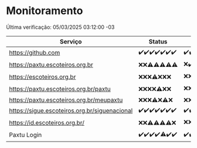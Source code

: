 # Monitoramento

Última verificação: 05/03/2025 03:12:00 -03

|Serviço|Status|Últimas 24h|
|---|---|---|
|https://github.com|<span title="2025-02-26: OK=23">✔️</span><span title="2025-02-27: OK=23">✔️</span><span title="2025-02-28: OK=23">✔️</span><span title="2025-03-01: OK=23">✔️</span><span title="2025-03-02: OK=23">✔️</span><span title="2025-03-03: OK=23">✔️</span><span title="2025-03-04: OK=5">✔️</span>|<span title="04/03/2025 03:12:00 -03 : 200">✔️</span><span title="04/03/2025 04:08:00 -03 : 200">✔️</span><span title="04/03/2025 05:11:00 -03 : 200">✔️</span><span title="04/03/2025 06:09:00 -03 : 200">✔️</span><span title="04/03/2025 07:09:00 -03 : 200">✔️</span><span title="04/03/2025 08:07:00 -03 : 200">✔️</span><span title="04/03/2025 09:16:00 -03 : 200">✔️</span><span title="04/03/2025 10:17:00 -03 : 200">✔️</span><span title="04/03/2025 11:08:00 -03 : 200">✔️</span><span title="04/03/2025 12:09:00 -03 : 200">✔️</span><span title="04/03/2025 13:11:00 -03 : 200">✔️</span><span title="04/03/2025 14:08:00 -03 : 200">✔️</span><span title="04/03/2025 15:11:00 -03 : 200">✔️</span><span title="04/03/2025 16:06:00 -03 : 200">✔️</span><span title="04/03/2025 17:09:00 -03 : 200">✔️</span><span title="04/03/2025 18:08:00 -03 : 200">✔️</span><span title="04/03/2025 19:08:00 -03 : 200">✔️</span><span title="04/03/2025 20:08:00 -03 : 200">✔️</span><span title="04/03/2025 21:42:00 -03 : 200">✔️</span><span title="04/03/2025 23:14:00 -03 : 200">✔️</span><span title="05/03/2025 00:18:00 -03 : 200">✔️</span><span title="05/03/2025 01:11:00 -03 : 200">✔️</span><span title="05/03/2025 02:09:00 -03 : 200">✔️</span><span title="05/03/2025 03:12:00 -03 : 200">✔️</span>|
|https://paxtu.escoteiros.org.br|<span title="2025-02-26: Falhas=23">❌</span><span title="2025-02-27: Falhas=23">❌</span><span title="2025-02-28: OK=4, Falhas=19">⚠️</span><span title="2025-03-01: OK=3, Falhas=20">⚠️</span><span title="2025-03-02: OK=1, Falhas=22">⚠️</span><span title="2025-03-03: OK=1, Falhas=22">⚠️</span><span title="2025-03-04: OK=1, Falhas=4">⚠️</span>|<span title="04/03/2025 03:12:00 -03 : 403">❌</span><span title="04/03/2025 04:08:00 -03 : 200">✔️</span><span title="04/03/2025 05:11:00 -03 : 403">❌</span><span title="04/03/2025 06:09:00 -03 : 403">❌</span><span title="04/03/2025 07:09:00 -03 : 403">❌</span><span title="04/03/2025 08:07:00 -03 : 403">❌</span><span title="04/03/2025 09:16:00 -03 : 200">✔️</span><span title="04/03/2025 10:17:00 -03 : 403">❌</span><span title="04/03/2025 11:08:00 -03 : 403">❌</span><span title="04/03/2025 12:09:00 -03 : 403">❌</span><span title="04/03/2025 13:11:00 -03 : 403">❌</span><span title="04/03/2025 14:08:00 -03 : 403">❌</span><span title="04/03/2025 15:11:00 -03 : 403">❌</span><span title="04/03/2025 16:06:00 -03 : 403">❌</span><span title="04/03/2025 17:09:00 -03 : 403">❌</span><span title="04/03/2025 18:08:00 -03 : 403">❌</span><span title="04/03/2025 19:08:00 -03 : 403">❌</span><span title="04/03/2025 20:08:00 -03 : 403">❌</span><span title="04/03/2025 21:42:00 -03 : 403">❌</span><span title="04/03/2025 23:14:00 -03 : 403">❌</span><span title="05/03/2025 00:18:00 -03 : 403">❌</span><span title="05/03/2025 01:11:00 -03 : 403">❌</span><span title="05/03/2025 02:09:00 -03 : 403">❌</span><span title="05/03/2025 03:12:00 -03 : 403">❌</span>|
|https://escoteiros.org.br|<span title="2025-02-26: Falhas=23">❌</span><span title="2025-02-27: Falhas=23">❌</span><span title="2025-02-28: Falhas=23">❌</span><span title="2025-03-01: OK=1, Falhas=22">⚠️</span><span title="2025-03-02: Falhas=23">❌</span><span title="2025-03-03: Falhas=23">❌</span><span title="2025-03-04: Falhas=5">❌</span>|<span title="04/03/2025 03:12:00 -03 : 403">❌</span><span title="04/03/2025 04:08:00 -03 : 403">❌</span><span title="04/03/2025 05:11:00 -03 : 403">❌</span><span title="04/03/2025 06:09:00 -03 : 403">❌</span><span title="04/03/2025 07:09:00 -03 : 403">❌</span><span title="04/03/2025 08:07:00 -03 : 403">❌</span><span title="04/03/2025 09:16:00 -03 : 403">❌</span><span title="04/03/2025 10:17:00 -03 : 403">❌</span><span title="04/03/2025 11:08:00 -03 : 403">❌</span><span title="04/03/2025 12:09:00 -03 : 403">❌</span><span title="04/03/2025 13:11:00 -03 : 403">❌</span><span title="04/03/2025 14:08:00 -03 : 403">❌</span><span title="04/03/2025 15:11:00 -03 : 403">❌</span><span title="04/03/2025 16:06:00 -03 : 403">❌</span><span title="04/03/2025 17:09:00 -03 : 403">❌</span><span title="04/03/2025 18:08:00 -03 : 403">❌</span><span title="04/03/2025 19:08:00 -03 : 200">✔️</span><span title="04/03/2025 20:08:00 -03 : 403">❌</span><span title="04/03/2025 21:42:00 -03 : 403">❌</span><span title="04/03/2025 23:14:00 -03 : 403">❌</span><span title="05/03/2025 00:18:00 -03 : 403">❌</span><span title="05/03/2025 01:11:00 -03 : 403">❌</span><span title="05/03/2025 02:09:00 -03 : 403">❌</span><span title="05/03/2025 03:12:00 -03 : 403">❌</span>|
|https://paxtu.escoteiros.org.br/paxtu|<span title="2025-02-26: Falhas=23">❌</span><span title="2025-02-27: Falhas=23">❌</span><span title="2025-02-28: Falhas=23">❌</span><span title="2025-03-01: Falhas=23">❌</span><span title="2025-03-02: OK=1, Falhas=22">⚠️</span><span title="2025-03-03: Falhas=23">❌</span><span title="2025-03-04: Falhas=5">❌</span>|<span title="04/03/2025 03:12:00 -03 : 403">❌</span><span title="04/03/2025 04:08:00 -03 : 403">❌</span><span title="04/03/2025 05:11:00 -03 : 403">❌</span><span title="04/03/2025 06:09:00 -03 : 403">❌</span><span title="04/03/2025 07:09:00 -03 : 403">❌</span><span title="04/03/2025 08:07:00 -03 : 200">✔️</span><span title="04/03/2025 09:16:00 -03 : 403">❌</span><span title="04/03/2025 10:17:00 -03 : 403">❌</span><span title="04/03/2025 11:08:00 -03 : 403">❌</span><span title="04/03/2025 12:09:00 -03 : 403">❌</span><span title="04/03/2025 13:11:00 -03 : 403">❌</span><span title="04/03/2025 14:08:00 -03 : 403">❌</span><span title="04/03/2025 15:11:00 -03 : 403">❌</span><span title="04/03/2025 16:06:00 -03 : 403">❌</span><span title="04/03/2025 17:09:00 -03 : 403">❌</span><span title="04/03/2025 18:08:00 -03 : 403">❌</span><span title="04/03/2025 19:08:00 -03 : 403">❌</span><span title="04/03/2025 20:08:00 -03 : 403">❌</span><span title="04/03/2025 21:42:00 -03 : 403">❌</span><span title="04/03/2025 23:14:00 -03 : 403">❌</span><span title="05/03/2025 00:18:00 -03 : 403">❌</span><span title="05/03/2025 01:11:00 -03 : 403">❌</span><span title="05/03/2025 02:09:00 -03 : 403">❌</span><span title="05/03/2025 03:12:00 -03 : 403">❌</span>|
|https://paxtu.escoteiros.org.br/meupaxtu|<span title="2025-02-26: Falhas=23">❌</span><span title="2025-02-27: Falhas=23">❌</span><span title="2025-02-28: Falhas=23">❌</span><span title="2025-03-01: OK=2, Falhas=21">⚠️</span><span title="2025-03-02: Falhas=23">❌</span><span title="2025-03-03: OK=2, Falhas=21">⚠️</span><span title="2025-03-04: Falhas=5">❌</span>|<span title="04/03/2025 03:12:00 -03 : 403">❌</span><span title="04/03/2025 04:08:00 -03 : 403">❌</span><span title="04/03/2025 05:11:00 -03 : 403">❌</span><span title="04/03/2025 06:09:00 -03 : 403">❌</span><span title="04/03/2025 07:09:00 -03 : 403">❌</span><span title="04/03/2025 08:07:00 -03 : 403">❌</span><span title="04/03/2025 09:16:00 -03 : 403">❌</span><span title="04/03/2025 10:17:00 -03 : 403">❌</span><span title="04/03/2025 11:08:00 -03 : 403">❌</span><span title="04/03/2025 12:09:00 -03 : 403">❌</span><span title="04/03/2025 13:11:00 -03 : 403">❌</span><span title="04/03/2025 14:08:00 -03 : 403">❌</span><span title="04/03/2025 15:11:00 -03 : 403">❌</span><span title="04/03/2025 16:06:00 -03 : 403">❌</span><span title="04/03/2025 17:09:00 -03 : 403">❌</span><span title="04/03/2025 18:08:00 -03 : 403">❌</span><span title="04/03/2025 19:08:00 -03 : 0">❌</span><span title="04/03/2025 20:08:00 -03 : 403">❌</span><span title="04/03/2025 21:42:00 -03 : 403">❌</span><span title="04/03/2025 23:14:00 -03 : 403">❌</span><span title="05/03/2025 00:18:00 -03 : 403">❌</span><span title="05/03/2025 01:11:00 -03 : 403">❌</span><span title="05/03/2025 02:09:00 -03 : 403">❌</span><span title="05/03/2025 03:12:00 -03 : 403">❌</span>|
|https://sigue.escoteiros.org.br/siguenacional|<span title="2025-02-26: OK=23">✔️</span><span title="2025-02-27: OK=23">✔️</span><span title="2025-02-28: OK=23">✔️</span><span title="2025-03-01: OK=23">✔️</span><span title="2025-03-02: OK=23">✔️</span><span title="2025-03-03: OK=23">✔️</span><span title="2025-03-04: OK=5">✔️</span>|<span title="04/03/2025 03:12:00 -03 : 200">✔️</span><span title="04/03/2025 04:08:00 -03 : 200">✔️</span><span title="04/03/2025 05:11:00 -03 : 200">✔️</span><span title="04/03/2025 06:09:00 -03 : 200">✔️</span><span title="04/03/2025 07:09:00 -03 : 200">✔️</span><span title="04/03/2025 08:07:00 -03 : 200">✔️</span><span title="04/03/2025 09:16:00 -03 : 200">✔️</span><span title="04/03/2025 10:17:00 -03 : 200">✔️</span><span title="04/03/2025 11:08:00 -03 : 200">✔️</span><span title="04/03/2025 12:09:00 -03 : 200">✔️</span><span title="04/03/2025 13:11:00 -03 : 200">✔️</span><span title="04/03/2025 14:08:00 -03 : 200">✔️</span><span title="04/03/2025 15:11:00 -03 : 200">✔️</span><span title="04/03/2025 16:06:00 -03 : 200">✔️</span><span title="04/03/2025 17:09:00 -03 : 200">✔️</span><span title="04/03/2025 18:08:00 -03 : 200">✔️</span><span title="04/03/2025 19:08:00 -03 : 200">✔️</span><span title="04/03/2025 20:08:00 -03 : 200">✔️</span><span title="04/03/2025 21:42:00 -03 : 200">✔️</span><span title="04/03/2025 23:14:00 -03 : 200">✔️</span><span title="05/03/2025 00:18:00 -03 : 200">✔️</span><span title="05/03/2025 01:11:00 -03 : 200">✔️</span><span title="05/03/2025 02:09:00 -03 : 200">✔️</span><span title="05/03/2025 03:12:00 -03 : 200">✔️</span>|
|https://id.escoteiros.org.br/|<span title="2025-02-26: Falhas=23">❌</span><span title="2025-02-27: Falhas=23">❌</span><span title="2025-02-28: OK=1, Falhas=22">⚠️</span><span title="2025-03-01: OK=2, Falhas=21">⚠️</span><span title="2025-03-02: OK=1, Falhas=22">⚠️</span><span title="2025-03-03: OK=2, Falhas=21">⚠️</span><span title="2025-03-04: Falhas=5">❌</span>|<span title="04/03/2025 03:12:00 -03 : 403">❌</span><span title="04/03/2025 04:08:00 -03 : 403">❌</span><span title="04/03/2025 05:11:00 -03 : 403">❌</span><span title="04/03/2025 06:09:00 -03 : 403">❌</span><span title="04/03/2025 07:09:00 -03 : 403">❌</span><span title="04/03/2025 08:07:00 -03 : 403">❌</span><span title="04/03/2025 09:16:00 -03 : 200">✔️</span><span title="04/03/2025 10:17:00 -03 : 403">❌</span><span title="04/03/2025 11:08:00 -03 : 403">❌</span><span title="04/03/2025 12:09:00 -03 : 403">❌</span><span title="04/03/2025 13:11:00 -03 : 403">❌</span><span title="04/03/2025 14:08:00 -03 : 403">❌</span><span title="04/03/2025 15:11:00 -03 : 403">❌</span><span title="04/03/2025 16:06:00 -03 : 403">❌</span><span title="04/03/2025 17:09:00 -03 : 200">✔️</span><span title="04/03/2025 18:08:00 -03 : 403">❌</span><span title="04/03/2025 19:08:00 -03 : 403">❌</span><span title="04/03/2025 20:08:00 -03 : 403">❌</span><span title="04/03/2025 21:42:00 -03 : 403">❌</span><span title="04/03/2025 23:14:00 -03 : 200">✔️</span><span title="05/03/2025 00:18:00 -03 : 403">❌</span><span title="05/03/2025 01:11:00 -03 : 200">✔️</span><span title="05/03/2025 02:09:00 -03 : 200">✔️</span><span title="05/03/2025 03:12:00 -03 : 403">❌</span>|
|Paxtu Login|<span title="2025-02-26: OK=23">✔️</span><span title="2025-02-27: OK=23">✔️</span><span title="2025-02-28: OK=23">✔️</span><span title="2025-03-01: OK=23">✔️</span><span title="2025-03-02: OK=22, Falhas=1">⚠️</span><span title="2025-03-03: OK=23">✔️</span><span title="2025-03-04: OK=5">✔️</span>|<span title="04/03/2025 03:12:00 -03 : 200">✔️</span><span title="04/03/2025 04:08:00 -03 : 200">✔️</span><span title="04/03/2025 05:11:00 -03 : 200">✔️</span><span title="04/03/2025 06:09:00 -03 : 200">✔️</span><span title="04/03/2025 07:09:00 -03 : 200">✔️</span><span title="04/03/2025 08:07:00 -03 : 200">✔️</span><span title="04/03/2025 09:16:00 -03 : 200">✔️</span><span title="04/03/2025 10:17:00 -03 : 200">✔️</span><span title="04/03/2025 11:08:00 -03 : 200">✔️</span><span title="04/03/2025 12:09:00 -03 : 200">✔️</span><span title="04/03/2025 13:11:00 -03 : 200">✔️</span><span title="04/03/2025 14:08:00 -03 : 200">✔️</span><span title="04/03/2025 15:11:00 -03 : 200">✔️</span><span title="04/03/2025 16:06:00 -03 : 200">✔️</span><span title="04/03/2025 17:09:00 -03 : 200">✔️</span><span title="04/03/2025 18:08:00 -03 : 200">✔️</span><span title="04/03/2025 19:08:00 -03 : 200">✔️</span><span title="04/03/2025 20:08:00 -03 : 200">✔️</span><span title="04/03/2025 21:42:00 -03 : 200">✔️</span><span title="04/03/2025 23:14:00 -03 : 200">✔️</span><span title="05/03/2025 00:18:00 -03 : 200">✔️</span><span title="05/03/2025 01:11:00 -03 : 200">✔️</span><span title="05/03/2025 02:09:00 -03 : 200">✔️</span><span title="05/03/2025 03:12:00 -03 : 200">✔️</span>|
